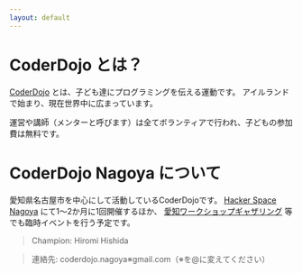 ```yaml
---
layout: default
---
```


# CoderDojo とは？

[CoderDojo](http://coderdojo.com/) とは、子ども達にプログラミングを伝える運動です。
アイルランドで始まり、現在世界中に広まっています。

運営や講師（メンターと呼びます）は全てボランティアで行われ、子どもの参加費は無料です。


# CoderDojo Nagoya について

愛知県名古屋市を中心にして活動しているCoderDojoです。
[Hacker Space Nagoya](http://hackerspace-nagoya.squarespace.com/) にて1〜2か月に1回開催するほか、
[愛知ワークショップギャザリング](http://web.sugiyama-u.ac.jp/~kamei/gathering/) 等でも臨時イベントを行う予定です。


> Champion: Hiromi Hishida

> 連絡先: coderdojo.nagoya※gmail.com（※を@に変えてください）
